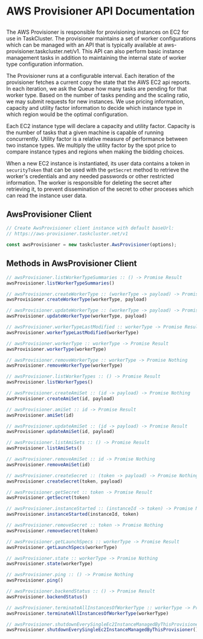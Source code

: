 # AWS Provisioner API Documentation

##

The AWS Provisioner is responsible for provisioning instances on EC2 for use in
TaskCluster.  The provisioner maintains a set of worker configurations which
can be managed with an API that is typically available at
aws-provisioner.taskcluster.net/v1.  This API can also perform basic instance
management tasks in addition to maintaining the internal state of worker type
configuration information.

The Provisioner runs at a configurable interval.  Each iteration of the
provisioner fetches a current copy the state that the AWS EC2 api reports.  In
each iteration, we ask the Queue how many tasks are pending for that worker
type.  Based on the number of tasks pending and the scaling ratio, we may
submit requests for new instances.  We use pricing information, capacity and
utility factor information to decide which instance type in which region would
be the optimal configuration.

Each EC2 instance type will declare a capacity and utility factor.  Capacity is
the number of tasks that a given machine is capable of running concurrently.
Utility factor is a relative measure of performance between two instance types.
We multiply the utility factor by the spot price to compare instance types and
regions when making the bidding choices.

When a new EC2 instance is instantiated, its user data contains a token in
`securityToken` that can be used with the `getSecret` method to retrieve
the worker's credentials and any needed passwords or other restricted
information.  The worker is responsible for deleting the secret after
retrieving it, to prevent dissemination of the secret to other proceses
which can read the instance user data.


## AwsProvisioner Client

```js
// Create AwsProvisioner client instance with default baseUrl:
// https://aws-provisioner.taskcluster.net/v1

const awsProvisioner = new taskcluster.AwsProvisioner(options);
```

## Methods in AwsProvisioner Client

```js
// awsProvisioner.listWorkerTypeSummaries :: () -> Promise Result
awsProvisioner.listWorkerTypeSummaries()

```

```js
// awsProvisioner.createWorkerType :: (workerType -> payload) -> Promise Result
awsProvisioner.createWorkerType(workerType, payload)

```

```js
// awsProvisioner.updateWorkerType :: (workerType -> payload) -> Promise Result
awsProvisioner.updateWorkerType(workerType, payload)

```

```js
// awsProvisioner.workerTypeLastModified :: workerType -> Promise Result
awsProvisioner.workerTypeLastModified(workerType)

```

```js
// awsProvisioner.workerType :: workerType -> Promise Result
awsProvisioner.workerType(workerType)

```

```js
// awsProvisioner.removeWorkerType :: workerType -> Promise Nothing
awsProvisioner.removeWorkerType(workerType)

```

```js
// awsProvisioner.listWorkerTypes :: () -> Promise Result
awsProvisioner.listWorkerTypes()

```

```js
// awsProvisioner.createAmiSet :: (id -> payload) -> Promise Nothing
awsProvisioner.createAmiSet(id, payload)

```

```js
// awsProvisioner.amiSet :: id -> Promise Result
awsProvisioner.amiSet(id)

```

```js
// awsProvisioner.updateAmiSet :: (id -> payload) -> Promise Result
awsProvisioner.updateAmiSet(id, payload)

```

```js
// awsProvisioner.listAmiSets :: () -> Promise Result
awsProvisioner.listAmiSets()

```

```js
// awsProvisioner.removeAmiSet :: id -> Promise Nothing
awsProvisioner.removeAmiSet(id)

```

```js
// awsProvisioner.createSecret :: (token -> payload) -> Promise Nothing
awsProvisioner.createSecret(token, payload)

```

```js
// awsProvisioner.getSecret :: token -> Promise Result
awsProvisioner.getSecret(token)

```

```js
// awsProvisioner.instanceStarted :: (instanceId -> token) -> Promise Nothing
awsProvisioner.instanceStarted(instanceId, token)

```

```js
// awsProvisioner.removeSecret :: token -> Promise Nothing
awsProvisioner.removeSecret(token)

```

```js
// awsProvisioner.getLaunchSpecs :: workerType -> Promise Result
awsProvisioner.getLaunchSpecs(workerType)

```

```js
// awsProvisioner.state :: workerType -> Promise Nothing
awsProvisioner.state(workerType)

```

```js
// awsProvisioner.ping :: () -> Promise Nothing
awsProvisioner.ping()

```

```js
// awsProvisioner.backendStatus :: () -> Promise Result
awsProvisioner.backendStatus()

```

```js
// awsProvisioner.terminateAllInstancesOfWorkerType :: workerType -> Promise Nothing
awsProvisioner.terminateAllInstancesOfWorkerType(workerType)

```

```js
// awsProvisioner.shutdownEverySingleEc2InstanceManagedByThisProvisioner :: () -> Promise Nothing
awsProvisioner.shutdownEverySingleEc2InstanceManagedByThisProvisioner()

```

